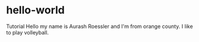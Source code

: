 # hello-world
Tutorial
Hello my name is Aurash Roessler and I'm from orange county.
I like to play volleyball.
